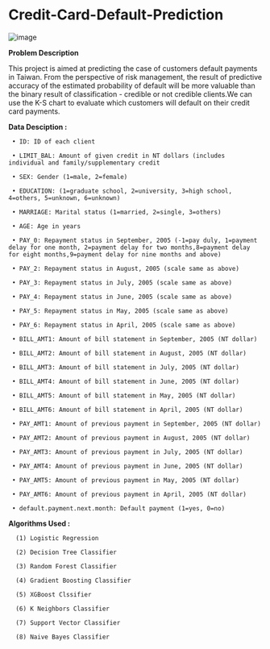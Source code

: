 # Credit-Card-Default-Prediction
![image](https://user-images.githubusercontent.com/112092937/205936879-ece9a092-3dda-43b3-ad6b-57f5c9754d5c.png)


**Problem Description**

This project is aimed at predicting the case of customers default payments in Taiwan. From the perspective of risk management, the result of predictive accuracy of the estimated probability of default will be more valuable than the binary result of classification - credible or not credible clients.We can use the K-S chart to evaluate which customers will default on their credit card payments.


**Data Desciption :**

     • ID: ID of each client
     
     • LIMIT_BAL: Amount of given credit in NT dollars (includes individual and family/supplementary credit
     
     • SEX: Gender (1=male, 2=female)
     
     • EDUCATION: (1=graduate school, 2=university, 3=high school, 4=others, 5=unknown, 6=unknown)
     
     • MARRIAGE: Marital status (1=married, 2=single, 3=others)
     
     • AGE: Age in years
     
     • PAY_0: Repayment status in September, 2005 (-1=pay duly, 1=payment delay for one month, 2=payment delay for two months,8=payment delay for eight months,9=payment delay for nine months and above)
     
     • PAY_2: Repayment status in August, 2005 (scale same as above)
     
     • PAY_3: Repayment status in July, 2005 (scale same as above)
     
     • PAY_4: Repayment status in June, 2005 (scale same as above)
     
     • PAY_5: Repayment status in May, 2005 (scale same as above)
     
     • PAY_6: Repayment status in April, 2005 (scale same as above)
     
     • BILL_AMT1: Amount of bill statement in September, 2005 (NT dollar)
     
     • BILL_AMT2: Amount of bill statement in August, 2005 (NT dollar)
     
     • BILL_AMT3: Amount of bill statement in July, 2005 (NT dollar)
     
     • BILL_AMT4: Amount of bill statement in June, 2005 (NT dollar)
     
     • BILL_AMT5: Amount of bill statement in May, 2005 (NT dollar)
     
     • BILL_AMT6: Amount of bill statement in April, 2005 (NT dollar)
     
     • PAY_AMT1: Amount of previous payment in September, 2005 (NT dollar)
     
     • PAY_AMT2: Amount of previous payment in August, 2005 (NT dollar)
     
     • PAY_AMT3: Amount of previous payment in July, 2005 (NT dollar)
     
     • PAY_AMT4: Amount of previous payment in June, 2005 (NT dollar)
     
     • PAY_AMT5: Amount of previous payment in May, 2005 (NT dollar)
     
     • PAY_AMT6: Amount of previous payment in April, 2005 (NT dollar)
     
     • default.payment.next.month: Default payment (1=yes, 0=no)
     
     
**Algorithms Used :**

      (1) Logistic Regression
      
      (2) Decision Tree Classifier
      
      (3) Random Forest Classifier
      
      (4) Gradient Boosting Classifier
      
      (5) XGBoost Clssifier
      
      (6) K Neighbors Classifier
      
      (7) Support Vector Classifier
      
      (8) Naive Bayes Classifier
      


